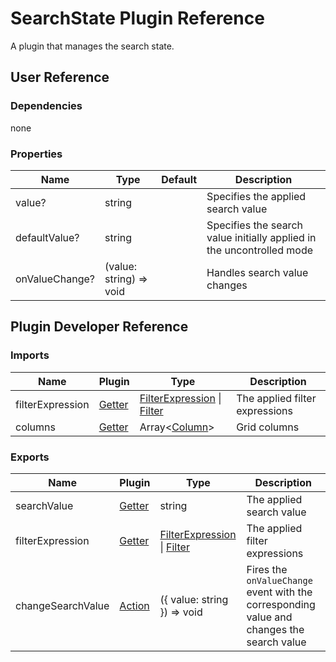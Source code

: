 # SearchState Plugin Reference

A plugin that manages the search state.

## User Reference

### Dependencies

none

### Properties

Name | Type | Default | Description
-----|------|---------|------------
value? | string |  | Specifies the applied search value
defaultValue? | string |  | Specifies the search value initially applied in the uncontrolled mode
onValueChange? | (value: string) => void | | Handles search value changes

## Plugin Developer Reference

### Imports

Name | Plugin | Type | Description
-----|--------|------|------------
filterExpression | [Getter](../../../dx-react-core/docs/reference/getter.md) | [FilterExpression](integrated-filtering.md#filterexpression) &#124; [Filter](filtering-state.md#filter) | The applied filter expressions
columns | [Getter](../../../dx-react-core/docs/reference/getter.md) | Array&lt;[Column](grid.md#column)&gt; | Grid columns

### Exports

Name | Plugin | Type | Description
-----|--------|------|------------
searchValue | [Getter](../../../dx-react-core/docs/reference/getter.md) | string | The applied search value
filterExpression | [Getter](../../../dx-react-core/docs/reference/getter.md) | [FilterExpression](integrated-filtering.md#filterexpression) &#124; [Filter](filtering-state.md#filter) | The applied filter expressions
changeSearchValue | [Action](../../../dx-react-core/docs/reference/action.md) | ({ value: string }) => void | Fires the `onValueChange` event with the corresponding value and changes the search value
